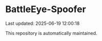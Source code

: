# BattleEye-Spoofer

Last updated: 2025-06-19 12:00:18

This repository is automatically maintained.
